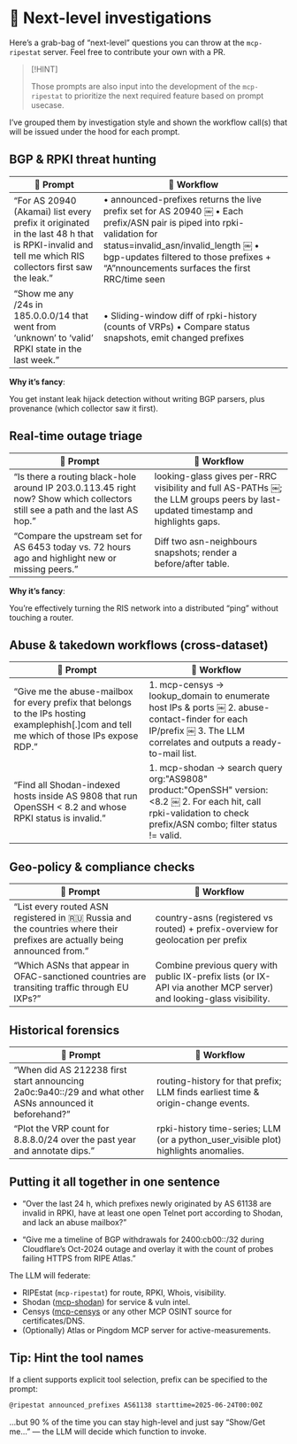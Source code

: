 # 🍳 Next-level investigations

Here’s a grab-bag of “next-level” questions you can throw at the
`mcp-ripestat` server. Feel free to contribute your own with a PR.

> [!HINT]
>
> Those prompts are also input into the development of the `mcp-ripestat`
> to prioritize the next required feature based on prompt usecase.

I’ve grouped them by investigation style and shown the workflow call(s) that will be issued under the hood for each prompt.

## BGP & RPKI threat hunting

| 🍳 Prompt                                                                                                                                          | 🔧 Workflow                                                                                                                                                                                                                                              |
| -------------------------------------------------------------------------------------------------------------------------------------------------- | -------------------------------------------------------------------------------------------------------------------------------------------------------------------------------------------------------------------------------------------------------- |
| “For AS 20940 (Akamai) list every prefix it originated in the last 48 h that is RPKI-invalid and tell me which RIS collectors first saw the leak.” | • announced-prefixes returns the live prefix set for AS 20940 ￼ • Each prefix/ASN pair is piped into rpki-validation for status=invalid_asn/invalid_length ￼ • bgp-updates filtered to those prefixes + “A”nnouncements surfaces the first RRC/time seen |
| “Show me any /24s in 185.0.0.0/14 that went from ‘unknown’ to ‘valid’ RPKI state in the last week.”                                                | • Sliding-window diff of rpki-history (counts of VRPs) • Compare status snapshots, emit changed prefixes                                                                                                                                                 |

**Why it’s fancy**:

You get instant leak hijack detection without writing BGP parsers,
plus provenance (which collector saw it first).

## Real-time outage triage

| 🍳 Prompt                                                                                                                     | 🔧 Workflow                                                                                                                     |
| ----------------------------------------------------------------------------------------------------------------------------- | ------------------------------------------------------------------------------------------------------------------------------- |
| “Is there a routing black-hole around IP 203.0.113.45 right now? Show which collectors still see a path and the last AS hop.” | looking-glass gives per-RRC visibility and full AS-PATHs ￼; the LLM groups peers by last-updated timestamp and highlights gaps. |
| “Compare the upstream set for AS 6453 today vs. 72 hours ago and highlight new or missing peers.”                             | Diff two asn-neighbours snapshots; render a before/after table.                                                                 |

**Why it’s fancy**:

You’re effectively turning the RIS network into a distributed “ping” without touching a router.

## Abuse & takedown workflows (cross-dataset)

| 🍳 Prompt                                                                                                                                  | 🔧 Workflow                                                                                                                                                         |
| ------------------------------------------------------------------------------------------------------------------------------------------ | ------------------------------------------------------------------------------------------------------------------------------------------------------------------- |
| “Give me the abuse-mailbox for every prefix that belongs to the IPs hosting examplephish[.]com and tell me which of those IPs expose RDP.” | 1. mcp-censys → lookup_domain to enumerate host IPs & ports ￼ 2. abuse-contact-finder for each IP/prefix ￼ 3. The LLM correlates and outputs a ready-to-mail list.  |
| “Find all Shodan-indexed hosts inside AS 9808 that run OpenSSH < 8.2 and whose RPKI status is invalid.”                                    | 1. mcp-shodan → search query org:"AS9808" product:"OpenSSH" version:<8.2 ￼ 2. For each hit, call rpki-validation to check prefix/ASN combo; filter status != valid. |

## Geo-policy & compliance checks

| 🍳 Prompt                                                                                                                 | 🔧 Workflow                                                                                                         |
| ------------------------------------------------------------------------------------------------------------------------- | ------------------------------------------------------------------------------------------------------------------- |
| “List every routed ASN registered in 🇷🇺 Russia and the countries where their prefixes are actually being announced from.” | country-asns (registered vs routed) + prefix-overview for geolocation per prefix                                    |
| “Which ASNs that appear in OFAC-sanctioned countries are transiting traffic through EU IXPs?”                             | Combine previous query with public IX-prefix lists (or IX-API via another MCP server) and looking-glass visibility. |

## Historical forensics

| 🍳 Prompt                                                                                               | 🔧 Workflow                                                                         |
| ------------------------------------------------------------------------------------------------------- | ----------------------------------------------------------------------------------- |
| “When did AS 212238 first start announcing 2a0c:9a40::/29 and what other ASNs announced it beforehand?” | routing-history for that prefix; LLM finds earliest time & origin-change events.    |
| “Plot the VRP count for 8.8.8.0/24 over the past year and annotate dips.”                               | rpki-history time-series; LLM (or a python_user_visible plot) highlights anomalies. |

## Putting it all together in one sentence

- “Over the last 24 h, which prefixes newly originated by AS 61138 are invalid in RPKI, have at least one open Telnet port according to Shodan, and lack an abuse mailbox?”

- “Give me a timeline of BGP withdrawals for 2400:cb00::/32 during Cloudflare’s Oct-2024 outage and overlay it with the count of probes failing HTTPS from RIPE Atlas.”

The LLM will federate:

- RIPEstat (`mcp-ripestat`) for route, RPKI, Whois, visibility.
- Shodan ([mcp-shodan](https://github.com/BurtTheCoder/mcp-shodan)) for service & vuln intel.
- Censys ([mcp-censys](https://github.com/BurtTheCoder/mcp-shodan) or any other MCP OSINT source for certificates/DNS.
- (Optionally) Atlas or Pingdom MCP server for active-measurements.

## Tip: Hint the tool names

If a client supports explicit tool selection, prefix can be
specified to the prompt:

```sh
@ripestat announced_prefixes AS61138 starttime=2025-06-24T00:00Z
```

…but 90 % of the time you can stay high-level and just say
“Show/Get me...” — the LLM will decide which function to invoke.
